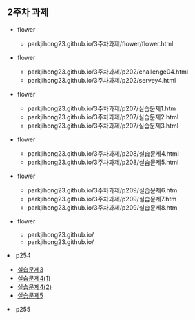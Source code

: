 ## 2주차 과제
  * flower
    * parkjihong23.github.io/3주차과제/flower/flower.html
  * flower
    * parkjihong23.github.io/3주차과제/p202/challenge04.html
    * parkjihong23.github.io/3주차과제/p202/servey4.html
    
  * flower
    * parkjihong23.github.io/3주차과제/p207/실습문제1.htm
    * parkjihong23.github.io/3주차과제/p207/실습문제2.html
    * parkjihong23.github.io/3주차과제/p207/실습문제3.html
    
  * flower
    * parkjihong23.github.io/3주차과제/p208/실습문제4.html
    * parkjihong23.github.io/3주차과제/p208/실습문제5.html
    
  * flower
    * parkjihong23.github.io/3주차과제/p209/실습문제6.htm
    * parkjihong23.github.io/3주차과제/p209/실습문제7.htm
    * parkjihong23.github.io/3주차과제/p209/실습문제8.htm
    
  * flower
    * parkjihong23.github.io/
    * parkjihong23.github.io/
    
  <li>p254</li>
            <ul>    
                <li><a href="3주차과제/p254/실습문제3.html">실습문제3</a></li>
                <li><a href="3주차과제/p254/실습문제4(1).html">실습문제4(1)</a></li>
                <li><a href="3주차과제/p254/실습문제4(2).html">실습문제4(2)</a></li>
                <li><a href="3주차과제/p254/실습문제5.html">실습문제5</a></li>
            </ul>
            <li>p255</li>









 
